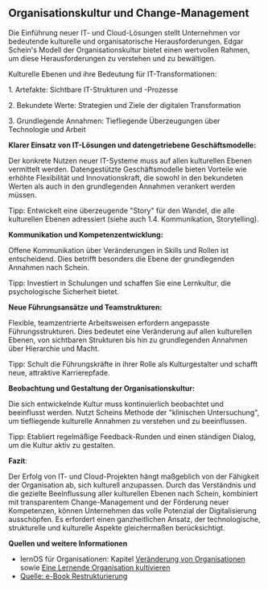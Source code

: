 ## Organisationskultur und Change-Management ##

Die Einführung neuer IT- und Cloud-Lösungen stellt Unternehmen vor bedeutende kulturelle und organisatorische Herausforderungen. Edgar Schein's Modell der Organisationskultur bietet einen wertvollen Rahmen, um diese Herausforderungen zu verstehen und zu bewältigen.

Kulturelle Ebenen und ihre Bedeutung für IT-Transformationen:

1\. Artefakte: Sichtbare IT-Strukturen und -Prozesse

2\. Bekundete Werte: Strategien und Ziele der digitalen Transformation

3\. Grundlegende Annahmen: Tiefliegende Überzeugungen über Technologie und Arbeit

**Klarer Einsatz von IT-Lösungen und datengetriebene Geschäftsmodelle:**

Der konkrete Nutzen neuer IT-Systeme muss auf allen kulturellen Ebenen vermittelt werden. Datengestützte Geschäftsmodelle bieten Vorteile wie erhöhte Flexibilität und Innovationskraft, die sowohl in den bekundeten Werten als auch in den grundlegenden Annahmen verankert werden müssen.

Tipp: Entwickelt eine überzeugende "Story" für den Wandel, die alle kulturellen Ebenen adressiert (siehe auch 1.4. Kommunikation, Storytelling).

**Kommunikation und Kompetenzentwicklung:**

Offene Kommunikation über Veränderungen in Skills und Rollen ist entscheidend. Dies betrifft besonders die Ebene der grundlegenden Annahmen nach Schein.

Tipp: Investiert in Schulungen und schaffen Sie eine Lernkultur, die psychologische Sicherheit bietet.

**Neue Führungsansätze und Teamstrukturen:**

Flexible, teamzentrierte Arbeitsweisen erfordern angepasste Führungsstrukturen. Dies bedeutet eine Veränderung auf allen kulturellen Ebenen, von sichtbaren Strukturen bis hin zu grundlegenden Annahmen über Hierarchie und Macht.

Tipp: Schult die Führungskräfte in ihrer Rolle als Kulturgestalter und schafft neue, attraktive Karrierepfade.

**Beobachtung und Gestaltung der Organisationskultur:**

Die sich entwickelnde Kultur muss kontinuierlich beobachtet und beeinflusst werden. Nutzt Scheins Methode der "klinischen Untersuchung", um tiefliegende kulturelle Annahmen zu verstehen und zu beeinflussen.

Tipp: Etabliert regelmäßige Feedback-Runden und einen ständigen Dialog, um die Kultur aktiv zu gestalten.

**Fazit**:

Der Erfolg von IT- und Cloud-Projekten hängt maßgeblich von der Fähigkeit der Organisation ab, sich kulturell anzupassen. Durch das Verständnis und die gezielte Beeinflussung aller kulturellen Ebenen nach Schein, kombiniert mit transparentem Change-Management und der Förderung neuer Kompetenzen, können Unternehmen das volle Potenzial der Digitalisierung ausschöpfen. Es erfordert einen ganzheitlichen Ansatz, der technologische, strukturelle und kulturelle Aspekte gleichermaßen berücksichtigt.

**Quellen und weitere Informationen**

- lernOS für Organisationen: Kapitel [Veränderung von Organisationen](https://cogneon.github.io/lernos-for-organizations/de/3-2-Veraenderung-von-Organisation/) sowie [Eine Lernende Organisation kultivieren](https://cogneon.github.io/lernos-for-organizations/de/3-4-Eine-Lernende-Organisation-kultivieren/) 
- [Quelle: e-Book Restrukturierung](https://www.emergize.org/restrukturierung/)
